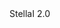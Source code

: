<!DOCTYPE html>
<html lang="en-us">
  <head>
    <meta charset="utf-8">
    <meta http-equiv="Content-Type" content="text/html; charset=utf-8">
    <title>Unity WebGL Player | StellaI 2.0</title>
    <link rel="shortcut icon" href="TemplateData/favicon.ico">
    <link rel="stylesheet" href="TemplateData/style.css">
  </head>
  <body>
    <div id="unity-container" class="unity-desktop">
      <canvas id="unity-canvas"></canvas>
      <div id="unity-loading-bar">
        <div id="unity-logo"></div>
        <div id="unity-progress-bar-empty">
          <div id="unity-progress-bar-full"></div>
        </div>
      </div>
      <div id="unity-footer">
        <div id="unity-webgl-logo"></div>
        <div id="unity-fullscreen-button"></div>
        <div id="unity-build-title">StellaI 2.0</div>
      </div>
    </div>
    <script>
      var buildUrl = "Build";
      var loaderUrl = buildUrl + "/GameAndBuild.loader.js";
      var config = {
        dataUrl: buildUrl + "/GameAndBuild.data",
        frameworkUrl: buildUrl + "/GameAndBuild.framework.js",
        codeUrl: buildUrl + "/GameAndBuild.wasm",
        streamingAssetsUrl: "StreamingAssets",
        companyName: "DefaultCompany",
        productName: "StellaI 2.0",
        productVersion: "1.0",
      };

      var container = document.querySelector("#unity-container");
      var canvas = document.querySelector("#unity-canvas");
      var loadingBar = document.querySelector("#unity-loading-bar");
      var progressBarFull = document.querySelector("#unity-progress-bar-full");
      var fullscreenButton = document.querySelector("#unity-fullscreen-button");

      if (/iPhone|iPad|iPod|Android/i.test(navigator.userAgent)) {
        container.className = "unity-mobile";
        config.devicePixelRatio = 1;
      } else {
        canvas.style.width = "1280px";
        canvas.style.height = "720px";
      }
      loadingBar.style.display = "block";

      var script = document.createElement("script");
      script.src = loaderUrl;
      script.onload = () => {
        createUnityInstance(canvas, config, (progress) => {
          progressBarFull.style.width = 100 * progress + "%";
        }).then((unityInstance) => {
          loadingBar.style.display = "none";
          fullscreenButton.onclick = () => {
            unityInstance.SetFullscreen(1);
          };
        }).catch((message) => {
          alert(message);
        });
      };
      document.body.appendChild(script);
    </script>
  </body>
</html>
